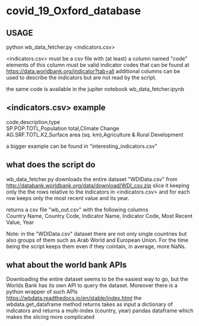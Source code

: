 # covid_19_Oxford_database

## USAGE
python wb_data_fetcher.py <indicators.csv>


<indicators.csv> must be a csv file with (at least) a column named "code"
elements of this column must be valid indicator codes that can be found at https://data.worldbank.org/indicator?tab=all
additional columns can be used to describe the indicators but are not read by the script.

the same code is available in the jupiter notebook wb_data_fetcher.ipynb

## <indicators.csv> example

code,description,type\
SP.POP.TOTL,Population total,Climate Change\
AG.SRF.TOTL.K2,Surface area (sq. km),Agriculture & Rural Development

a bigger example can be found in "interesting_indicators.csv"

## what does the script do

wb_data_fetcher.py downloads the entire dataset "WDIData.csv" from http://databank.worldbank.org/data/download/WDI_csv.zip
slice it keeping only the the rows relative to the indicators in <indicators.csv> and for each row keeps only the most recent value and its year.

returns a csv file "wb_out.csv" with the following columns\
Country Name, Country Code, Indicator Name, Indicator Code, Most Recent Value, Year

Note: in the "WDIData.csv" dataset there are not only single countries but also groups of them such as Arab World and European Union. For the time being the script keeps them even if they cointain, in average, more NaNs. 




## what about the world bank APIs
Downloading the entire dataset seems to be the easiest way to go, but the Worlds Bank has its own API to query the dataset. Moreover there is a python wrapper of such APIs
https://wbdata.readthedocs.io/en/stable/index.html
the wbdata.get_dataframe method returns takes as input a dictionary of indicators and returns a multi-index (country, year) pandas dataframe which makes the slicing more complicated
